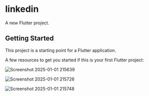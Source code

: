 # linkedin

A new Flutter project.

## Getting Started

This project is a starting point for a Flutter application.

A few resources to get you started if this is your first Flutter project:



![Screenshot 2025-01-01 215639](https://github.com/user-attachments/assets/7f82ab42-f300-4265-a2ee-43a6bbbdef73)



![Screenshot 2025-01-01 215726](https://github.com/user-attachments/assets/39861cd8-5d1d-4c87-a2eb-d047d13ffe0b)



![Screenshot 2025-01-01 215748](https://github.com/user-attachments/assets/c0fc25a9-3b03-4738-9a90-082b509818e4)
